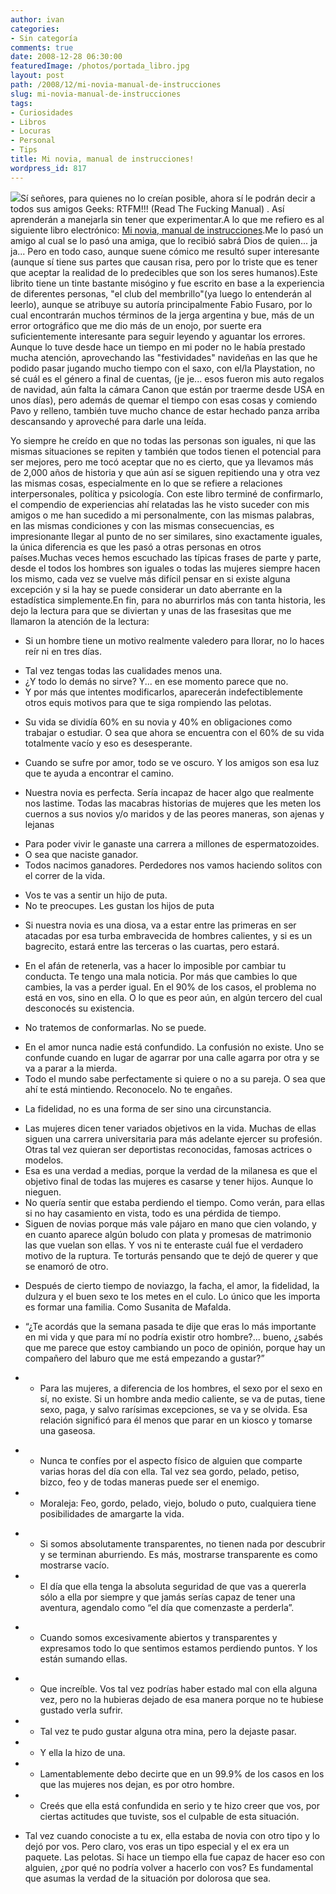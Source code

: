 ```yaml
---
author: ivan
categories:
- Sin categoría
comments: true
date: 2008-12-28 06:30:00
featuredImage: /photos/portada_libro.jpg
layout: post
path: /2008/12/mi-novia-manual-de-instrucciones
slug: mi-novia-manual-de-instrucciones
tags:
- Curiosidades
- Libros
- Locuras
- Personal
- Tips
title: Mi novia, manual de instrucciones!
wordpress_id: 817
---
```


[![](/photos/portada_libro.jpg)](https://1.bp.blogspot.com/_T2UWuNJg3dQ/SVbbkIVA_aI/AAAAAAAABPQ/DaGpNzp_rEk/s1600-h/portada_libro.jpg)Sí señores, para quienes no lo creían posible, ahora sí le podrán decir a todos sus amigos Geeks: RTFM!!! (Read The Fucking Manual) . Así aprenderán a manejarla sin tener que experimentar.A lo que me refiero es al siguiente libro electrónico:
[Mi novia, manual de instrucciones](https://www.freewebs.com/nanoboy_ec/Mi%20novia%20manual%20de%20intrucciones.pdf).Me lo pasó un amigo al cual se lo pasó una amiga, que lo recibió sabrá Dios de quien... ja ja... Pero en todo caso, aunque suene cómico me resultó super interesante (aunque sí tiene sus partes que causan risa, pero por lo triste que es tener que aceptar la realidad de lo predecibles que son los seres humanos).Este librito tiene un tinte bastante misógino y fue escrito en base a la experiencia de diferentes personas, "el club del membrillo"(ya luego lo entenderán al leerlo), aunque se atribuye su autoría principalmente Fabio Fusaro, por lo cual encontrarán muchos términos de la jerga argentina y bue, más de un error ortográfico que me dio más de un enojo, por suerte era suficientemente interesante para seguir leyendo y aguantar los errores.
Aunque lo tuve desde hace un tiempo en mi poder no le había prestado mucha atención, aprovechando las "festividades" navideñas en las que he podido pasar jugando mucho tiempo con el saxo, con el/la Playstation, no sé cuál es el género a final de cuentas, (je je... esos fueron mis auto regalos de navidad, aún falta la cámara Canon que están por traerme desde USA en unos días), pero además de quemar el tiempo con esas cosas y comiendo Pavo y relleno, también tuve mucho chance de estar hechado panza arriba descansando y aproveché para darle una leída.

Yo siempre he creído en que no todas las personas son iguales, ni que las mismas situaciones se repiten y también que todos tienen el potencial para ser mejores, pero me tocó aceptar que no es cierto, que ya llevamos más de 2,000 años de historia y que aún así se siguen repitiendo una y otra vez las mismas cosas, especialmente en lo que se refiere a relaciones interpersonales, política y psicología. Con este libro terminé de confirmarlo, el compendio de experiencias ahí relatadas las he visto suceder con mis amigos o me han sucedido a mi personalmente, con las mismas palabras, en las mismas condiciones y con las mismas consecuencias, es impresionante llegar al punto de no ser similares, sino exactamente iguales, la única diferencia es que les pasó a otras personas en otros países.Muchas veces hemos escuchado las típicas frases de parte y parte, desde el todos los hombres son iguales o todas las mujeres siempre hacen los mismo, cada vez se vuelve más difícil pensar en si existe alguna excepción y si la hay se puede considerar un dato aberrante en la estadística simplemente.En fin, para no aburrirlos más con tanta historia, les dejo la lectura para que se diviertan y unas de las frasesitas que me llamaron la atención de la lectura:

- Si un hombre tiene un motivo realmente valedero para llorar, no lo haces reír ni en tres días.

* Tal vez tengas todas las cualidades menos una.
* ¿Y todo lo demás no sirve? Y... en ese momento parece que no.
* Y por más que intentes modificarlos, aparecerán indefectiblemente otros equis motivos para que te siga rompiendo las pelotas.

- Su vida se dividía 60% en su novia y 40% en obligaciones como trabajar o estudiar. O sea que ahora se encuentra con el 60% de su vida totalmente vacío y eso es desesperante.

* Cuando se sufre por amor, todo se ve oscuro. Y los amigos son esa luz que te ayuda a encontrar el camino.

- Nuestra novia es perfecta. Sería incapaz de hacer algo que realmente nos lastime. Todas las macabras historias de mujeres que les meten los cuernos a sus novios y/o maridos y de las peores maneras, son ajenas y lejanas

* Para poder vivir le ganaste una carrera a millones de espermatozoides.
* O sea que naciste ganador.
* Todos nacimos ganadores. Perdedores nos vamos haciendo solitos con el correr de la vida.

- Vos te vas a sentir un hijo de puta.
- No te preocupes. Les gustan los hijos de puta

* Si nuestra novia es una diosa, va a estar entre las primeras en ser atacadas por esa turba embravecida de hombres calientes, y si es un bagrecito, estará entre las terceras o las cuartas, pero estará.

- En el afán de retenerla, vas a hacer lo imposible por cambiar tu conducta. Te tengo una mala noticia. Por más que cambies lo que cambies, la vas a perder igual. En el 90% de los casos, el problema no está en vos, sino en ella. O lo que es peor aún, en algún tercero del cual desconocés su existencia.

* No tratemos de conformarlas. No se puede.

- En el amor nunca nadie está confundido. La confusión no existe. Uno se confunde cuando en lugar de agarrar por una calle agarra por otra y se va a parar a la mierda.
- Todo el mundo sabe perfectamente si quiere o no a su pareja. O sea que ahí te está mintiendo. Reconocelo. No te engañes.

* La fidelidad, no es una forma de ser sino una circunstancia.

- Las mujeres dicen tener variados objetivos en la vida. Muchas de ellas siguen una carrera universitaria para más adelante ejercer su profesión. Otras tal vez quieran ser deportistas reconocidas, famosas actrices o modelos.
- Esa es una verdad a medias, porque la verdad de la milanesa es que el objetivo final de todas las mujeres es casarse y tener hijos. Aunque lo nieguen.
- No quería sentir que estaba perdiendo el tiempo. Como verán, para ellas si no hay casamiento en vista, todo es una pérdida de tiempo.
- Siguen de novias porque más vale pájaro en mano que cien volando, y en cuanto aparece algún boludo con plata y promesas de matrimonio las que vuelan son ellas. Y vos ni te enteraste cuál fue el verdadero motivo de la ruptura. Te torturás pensando que te dejó de querer y que se enamoró de otro.

* Después de cierto tiempo de noviazgo, la facha, el amor, la fidelidad, la dulzura y el buen sexo te los metes en el culo. Lo único que les importa es formar una familia. Como Susanita de Mafalda.

- “¿Te acordás que la semana pasada te dije que eras lo más importante en mi vida y que para mí no podría existir otro hombre?... bueno, ¿sabés que me parece que estoy cambiando un poco de opinión, porque hay un compañero del laburo que me está empezando a gustar?”

* - Para las mujeres, a diferencia de los hombres, el sexo por el sexo en sí, no existe. Si un hombre anda medio caliente, se va de putas, tiene sexo, paga, y salvo rarísimas excepciones, se va y se olvida. Esa relación significó para él menos que parar en un kiosco y tomarse una gaseosa.

- - Nunca te confíes por el aspecto físico de alguien que comparte varias horas del día con ella. Tal vez sea gordo, pelado, petiso, bizco, feo y de todas maneras puede ser el enemigo.
- - Moraleja: Feo, gordo, pelado, viejo, boludo o puto, cualquiera tiene posibilidades de amargarte la vida.

* - Si somos absolutamente transparentes, no tienen nada por descubrir y se terminan aburriendo. Es más, mostrarse transparente es como mostrarse vacío.
* - El día que ella tenga la absoluta seguridad de que vas a quererla sólo a ella por siempre y que jamás serías capaz de tener una aventura, agendalo como “el día que comenzaste a perderla”.

- - Cuando somos excesivamente abiertos y transparentes y expresamos todo lo que sentimos estamos perdiendo puntos. Y los están sumando ellas.

* - Que increíble. Vos tal vez podrías haber estado mal con ella alguna vez, pero no la hubieras dejado de esa manera porque no te hubiese gustado verla sufrir.
* - Tal vez te pudo gustar alguna otra mina, pero la dejaste pasar.
* - Y ella la hizo de una.
* - Lamentablemente debo decirte que en un 99.9% de los casos en los que las mujeres nos dejan, es por otro hombre.
* - Creés que ella está confundida en serio y te hizo creer que vos, por ciertas actitudes que tuviste, sos el culpable de esta situación.

- Tal vez cuando conociste a tu ex, ella estaba de novia con otro tipo y lo dejó por vos. Pero claro, vos eras un tipo especial y el ex era un paquete. Las pelotas. Si hace un tiempo ella fue capaz de hacer eso con alguien, ¿por qué no podría volver a hacerlo con vos? Es fundamental que asumas la verdad de la situación por dolorosa que sea.